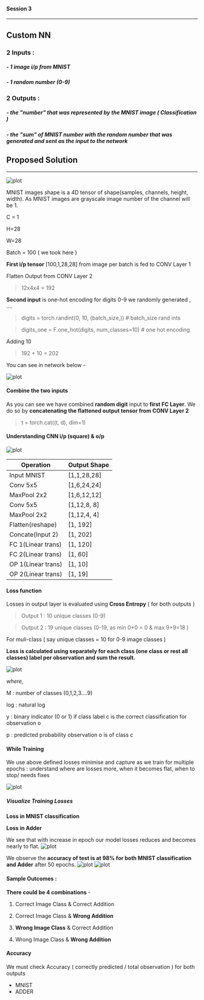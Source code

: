 #### Session 3 
***
## Custom NN 
### 2 Inputs :
##### - 1 image i/p from MNIST
##### - 1 random number (0-9)

### 2 Outputs :
##### - the "number" that was represented by the MNIST image ( Classification )
##### - the "sum" of MNIST number with the random number that was generated and sent as the input to the network

## Proposed Solution 
***

![plot](./images/network.JPG)

MNIST images shape is a 4D tensor of shape(samples, channels, height, width). As MNIST images are grayscale image number of the channel will be 1.

C = 1

H=28

W=28

Batch = 100 ( we took here )


**First i/p tensor** [100,1,28,28] from image per batch is fed to CONV Layer 1 


Flatten Output from CONV Layer 2
> 12x4x4 = 192

**Second input** is one-hot encoding for digits 0-9 
we randomly generated , ....

>   digits = torch.randint(0, 10, (batch_size,)) # batch_size rand ints

>   digits_one = F.one_hot(digits, num_classes=10) # one hot encoding

Adding 10 
> 192 + 10 = 202

You can see in network below -

![plot](./images/params.JPG)

#### Combine the two inputs

As you can see we have combined **random digit** input to **first FC Layer**. We do so by **concatenating 
the flattened output tensor from CONV Layer 2**

> t = torch.cat((t, d), dim=1)

#### Understanding CNN i/p (square) & o/p 

![plot](./images/ip_op.JPG)

| Operation	    	| 	Output Shape  |
| ------------- 	| 	------------- |
| Input MNIST   	| 	[1,1,28,28]   |
| Conv 5x5		  	| 	[1,6,24,24]   |
| MaxPool 2x2	 	| 	[1,6,12,12]   |
| Conv 5x5		  	| 	[1,12,8, 8]	  |
| MaxPool 2x2	 	| 	[1,12,4, 4]   |
| Flatten(reshape) 	| 	[1, 192]	  |
| Concate(Input 2) 	| 	[1, 202]	  |
| FC 1(Linear trans)| 	[1, 120]	  |
| FC 2(Linear trans)| 	[1, 60] 	  |
| OP 1(Linear trans)| 	[1, 10] 	  |
| OP 2(Linear trans)| 	[1, 19] 	  |



#### Loss function
Losses in output layer is evaluated using **Cross Entropy** ( for both outputs )

> Output 1 : 10 unique classes (0-9)

> Output 2 : 19 unique classes (0-19, as min 0+0 = 0 & max 9+9=18 )

For muli-class ( say unique classes = 10 for 0-9 image classes )

**Loss is calculated using separately for each class (one class or rest all classes) label per observation and sum the result.**

![plot](./images/lossfunction.JPG)

*where,*

M : number of classes (0,1,2,3....9)

log : natural log

y : binary indicator (0 or 1) if class label c is the correct classification for observation o

p : predicted probability observation o is of class c

#### While Training 
We use above defined losses minimise and capture as we train for multiple epochs : understand where are losses more, when it becomes flat, when to stop/ needs fixes

![plot](./images/logs_epoch.JPG)


##### Visualize Training Losses
**Loss in MNIST classification**

**Loss in Adder**


We see that with increase in epoch our model losses reduces and becomes nearly to flat.
![plot](./images/TrainLoss.JPG)

We observe the **accuracy of test is at 98% for both MNIST classification and Adder** after 50 epochs.
![plot](./images/logAccuracy.JPG)
![plot](./images/finalAccuracy.JPG)

#### Sample Outcomes :

**There could be 4 combinations** -

1. Correct Image Class & Correct Addition

2. Correct Image Class & **Wrong Addition**

3. **Wrong Image Class** & Correct Addition

4. Wrong Image Class & **Wrong Addition**


#### Accuracy

We must check Accuracy ( correctly predicted / total observation ) for both outputs 

- MNIST
- ADDER


